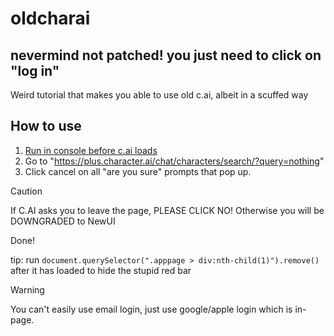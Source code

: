 # oldcharai
## nevermind not patched! you just need to click on "log in"
Weird tutorial that makes you able to use old c.ai, albeit in a scuffed way

## How to use
1. [Run in console before c.ai loads](https://raw.githubusercontent.com/rp-tooling/oldcharai/refs/heads/main/userscript.js)
2. Go to "https://plus.character.ai/chat/characters/search/?query=nothing"
3. Click cancel on all "are you sure" prompts that pop up.
> [!CAUTION]
> If C.AI asks you to leave the page, PLEASE CLICK NO! Otherwise you will be DOWNGRADED to NewUI

Done!

tip: run `document.querySelector(".apppage > div:nth-child(1)").remove()` after it has loaded to hide the stupid red bar
> [!WARNING]
> You can't easily use email login, just use google/apple login which is in-page.
